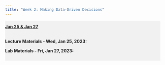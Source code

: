 ```yaml
---
title: "Week 2: Making Data-Driven Decisions"
---
```


<div style="background-color:rgba(0, 0, 0, 0.0470588); text-align:left; vertical-align: middle; padding:10px 0;">
<b><u>Jan 25 & Jan 27</u></b> <br> <br>

<b>Lecture Materials - Wed, Jan 25, 2023:</b> <br>

<!--
<a  href="/materials/unit_00/week_02/lecture_00_week_02.html" target="_blank">Lecture Slides</a> <br> <br>
-->

<b>Lab Materials - Fri, Jan 27, 2023:</b> <br>

<!--
<a  href="/materials/unit_00/week_01/handout_00_week_01.html" target="_blank">Tableau Terminology Handout</a> <br>

<a  href="/materials/unit_00/week_02/lab_00_week_02.html" target="_blank">Week 2 Lab Notes</a> <br> <br>


<b>Problem Set 2 Materials - Due Tuesday, Jan 31 by 11:59 PM:</b> <br>

<a  href="/materials/unit_00/week_02/ps2.html" target="_blank">Problem Set 1 Instructions</a> <br>

<a  href="/materials/unit_00/inputs/supermarket_sales.csv" download>Download Supermarket Sales Data</a> <br>

<a  href="/materials/unit_00/inputs/supermarketdata_describe.html" target="_blank">Description of Supermarket Sales Data</a>
-->
</div>

